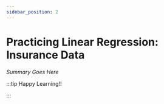 ```yaml
---
sidebar_position: 2
---
```


# Practicing Linear Regression: Insurance Data

_Summary Goes Here_

:::tip Happy Learning!!

<QuestButton text="Go To Quest" link="https://app.stackup.dev/quest_page/practicing-linear-regression" />

:::

